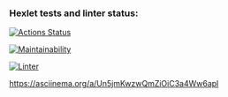 ### Hexlet tests and linter status:
[![Actions Status](https://github.com/niramov/frontend-project-lvl1/workflows/hexlet-check/badge.svg)](https://github.com/Estense/frontend-project-lvl1/actions)

[![Maintainability](https://api.codeclimate.com/v1/badges/a99a88d28ad37a79dbf6/maintainability)](https://codeclimate.com/github/codeclimate/codeclimate/maintainability)

[![Linter](https://github.com/niramov/frontend-project-lvl1/actions/workflows/node.js.yml/badge.svg)](https://github.com/Estense/frontend-project-lvl1/actions/workflows/nodejs.yml)

https://asciinema.org/a/Un5jmKwzwQmZiOiC3a4Ww6apl
